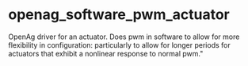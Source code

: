 openag\_software\_pwm\_actuator
============================

OpenAg driver for an actuator. Does pwm in software to allow for more flexibility in configuration: particularly to allow for longer periods for actuators that exhibit a nonlinear response to normal pwm."
